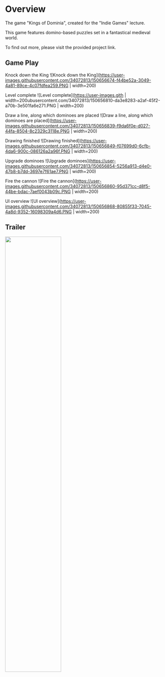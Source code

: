 # Overview
The game "Kings of Dominia", created for the "Indie Games" lecture.

This game features domino-based puzzles set in a fantastical medieval world. 

To find out more, please visit the provided project link.

## Game Play

Knock down the King
![Knock down the King](https://user-images.githubusercontent.com/34072813/150656674-f44be52a-3049-4a81-89ce-4c07fdfea259.PNG | width=200)


Level complete
![Level complete](https://user-images.gith | width=200ubusercontent.com/34072813/150656810-da3e8283-a2af-45f2-a70b-3e501fa6e271.PNG | width=200)


Draw a line, along which dominoes are placed
![Draw a line, along which dominoes are placed](https://user-images.githubusercontent.com/34072813/150656839-f9da6f0e-d027-44fa-8504-8c2329c3118e.PNG | width=200)


Drawing finished
![Drawing finished](https://user-images.githubusercontent.com/34072813/150656849-f07699d0-6cfb-4da6-900c-086126a2a96f.PNG | width=200)


Upgrade dominoes
![Upgrade dominoes](https://user-images.githubusercontent.com/34072813/150656854-5256a913-d4e0-47b8-b7dd-3697e7f61ae7.PNG | width=200)


Fire the cannon
![Fire the cannon](https://user-images.githubusercontent.com/34072813/150656860-95d371cc-d8f5-44be-bdac-7aef0043b09c.PNG | width=200)


UI overview
![UI overview](https://user-images.githubusercontent.com/34072813/150656868-80855f33-7045-4a8d-9352-16098309a4d6.PNG | width=200)



## Trailer
[<img src="https://img.youtube.com/vi/cMFjXeLQtOw/maxresdefault.jpg" width="60%">](https://youtu.be/cMFjXeLQtOw)


